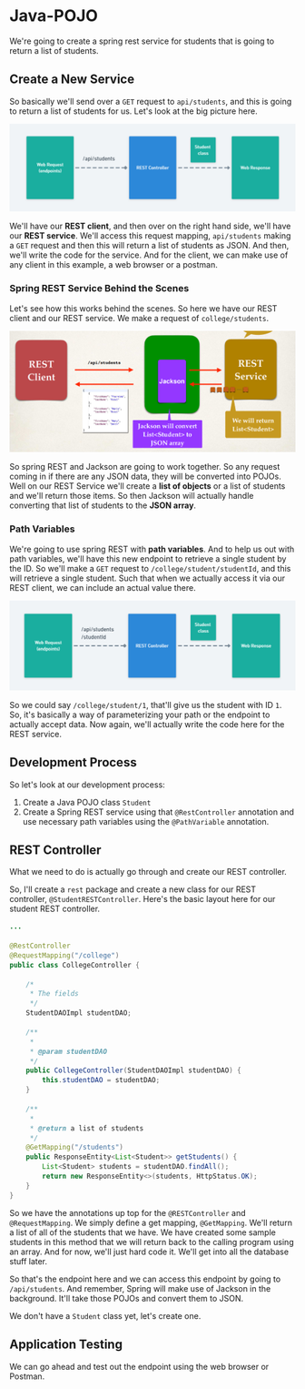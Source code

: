 # Java-POJO 

We're going to create a spring rest service for students that is going to return a list of students. 

## Create a New Service 

So basically we'll send over a `GET` request to `api/students`, and this is going to return a list of students for us. Let's look at the big picture here. 

<img alt="image" src="2-img-001.png" width="100%" height="50%"/> 

We'll have our **REST client**, and then over on the right hand side, we'll have our **REST service**. We'll access this request mapping, `api/students` making a `GET` request and then this will return a list of students as JSON. And then, we'll write the code for the service. And for the client, we can make use of any client in this example, a web browser or a postman. 

### **Spring REST Service Behind the Scenes**

Let's see how this works behind the scenes. So here we have our REST client and our REST service. We make a request of `college/students`. 

<img alt="image" src="2-img-002.png" width="100%" height="50%"/> 

So spring REST and Jackson are going to work together. So any request coming in if there are any JSON data, they will be converted into POJOs. Well on our REST Service we'll create a **list of objects** or a list of students and we'll return those items. So then Jackson will actually handle converting that list of students to the **JSON array**. 

### **Path Variables**

We're going to use spring REST with **path variables**. And to help us out with path variables, we'll have this new endpoint to retrieve a single student by the ID. So we'll make a `GET` request to `/college/student/studentId`, and this will retrieve a single student. Such that when we actually access it via our REST client, we can include an actual value there. 

<img alt="image" src="2-img-003.png" width="100%" height="50%"/> 

So we could say `/college/student/1`, that'll give us the student with ID `1`. So, it's basically a way of parameterizing your path or the endpoint to actually accept data. Now again, we'll actually write the code here for the REST service. 

## Development Process 

So let's look at our development process: 

  1. Create a Java POJO class `Student` 
  2. Create a Spring REST service using that `@RestController` annotation and use necessary path variables using the `@PathVariable` annotation. 

## REST Controller

What we need to do is actually go through and create our REST controller. 

So, I'll create a `rest` package and create a new class for our REST controller, `@StudentRESTController`. Here's the basic layout here for our student REST controller. 

```Java StudentRESTController.java
...

@RestController
@RequestMapping("/college")
public class CollegeController {

    /*
     * The fields
     */
    StudentDAOImpl studentDAO;

    /**
     *
     * @param studentDAO
     */
    public CollegeController(StudentDAOImpl studentDAO) {
        this.studentDAO = studentDAO;
    }

    /**
     *
     * @return a list of students
     */
    @GetMapping("/students")
    public ResponseEntity<List<Student>> getStudents() {
        List<Student> students = studentDAO.findAll();
        return new ResponseEntity<>(students, HttpStatus.OK);
    }
}
```

So we have the annotations up top for the `@RESTController` and `@RequestMapping`. We simply define a get mapping, `@GetMapping`. We'll return a list of all of the students that we have. We have created some sample students in this method that we will return back to the calling program using an array. And for now, we'll just hard code it. We'll get into all the database stuff later. 

So that's the endpoint here and we can access this endpoint by going to `/api/students`. And remember, Spring will make use of Jackson in the background. It'll take those POJOs and convert them to JSON. 

We don't have a `Student` class yet, let's create one. 

## Application Testing 

We can go ahead and test out the endpoint using the web browser or Postman.
